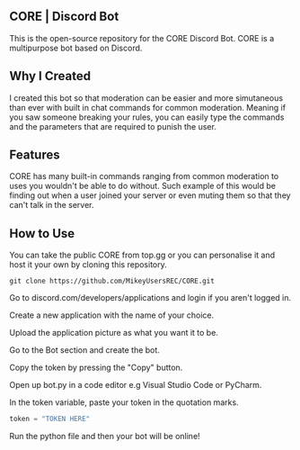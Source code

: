 ## CORE | Discord Bot

This is the open-source repository for the CORE Discord Bot. CORE is a multipurpose bot based on Discord.

## Why I Created

I created this bot so that moderation can be easier and more simutaneous than ever with built in chat commands for common moderation. Meaning if you saw someone breaking your rules, you can easily type the commands and the parameters that are required to punish the user.

## Features

CORE has many built-in commands ranging from common moderation to uses you wouldn't be able to do without. Such example of this would be finding out when a user joined your server or even muting them so that they can't talk in the server.

## How to Use

You can take the public CORE from top.gg or you can personalise it and host it your own by cloning this repository.

```git
git clone https://github.com/MikeyUsersREC/CORE.git
```

Go to discord.com/developers/applications and login if you aren't logged in.

Create a new application with the name of your choice.

Upload the application picture as what you want it to be.

Go to the Bot section and create the bot.

Copy the token by pressing the "Copy" button.

Open up bot.py in a code editor e.g Visual Studio Code or PyCharm.

In the token variable, paste your token in the quotation marks.

```python
token = "TOKEN HERE"
```

Run the python file and then your bot will be online!